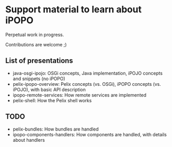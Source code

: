 # Support material to learn about iPOPO

Perpetual work in progress.

Contributions are welcome ;)

## List of presentations

* java-osgi-ipojo: OSGi concepts, Java implementation, iPOJO concepts and snippets (no iPOPO)
* pelix-ipopo-overview: Pelix concepts (vs. OSGi), iPOPO concepts (vs. iPOJO), with basic API description
* ipopo-remote-services: How remote services are implemented
* pelix-shell: How the Pelix shell works

## TODO

* pelix-bundles: How bundles are handled
* ipopo-components-handlers: How components are handled, with details about handlers
